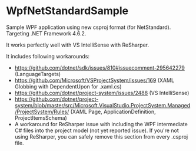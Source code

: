 # WpfNetStandardSample
Sample WPF application using new csproj format (for NetStandard). Targeting .NET Framework 4.6.2.

It works perfectly well with VS IntelliSense with ReSharper.

It includes following workarounds:
* https://github.com/dotnet/sdk/issues/810#issuecomment-295642279 (LanguageTargets)
* https://github.com/Microsoft/VSProjectSystem/issues/169 (XAML Globbing with DependentUpon for .xaml.cs)
* https://github.com/dotnet/project-system/issues/2488 (VS IntelliSense)
* https://github.com/dotnet/project-system/blob/master/src/Microsoft.VisualStudio.ProjectSystem.Managed/ProjectSystem/Rules/ (XAML Page, ApplicationDefinition, ProjectItemsSchema)
* A workaround for ReSharper issue with including the WPF intermediate C# files into the project model (not yet reported issue). If you're not using ReSharper, you can safely remove this section from every .csproj file.
